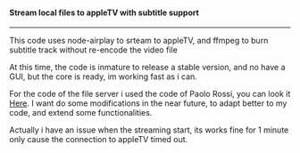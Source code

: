 #### Stream local files to appleTV with subtitle support
---

This code uses node-airplay to srteam to appleTV, and ffmpeg to burn subtitle track without re-encode the video file

At this time, the code is inmature to release a stable version, and no have a GUI, but the core is ready, im working fast as i can.

For the code of the file server i used the code of Paolo Rossi, you can look it [Here](https://gist.github.com/paolorossi/1993068). I want do some modifications in the near future, to adapt better to my code, and extend some functionalities.

Actually i have an issue when the streaming start, its works fine for 1 minute only cause the connection to appleTV timed out.
